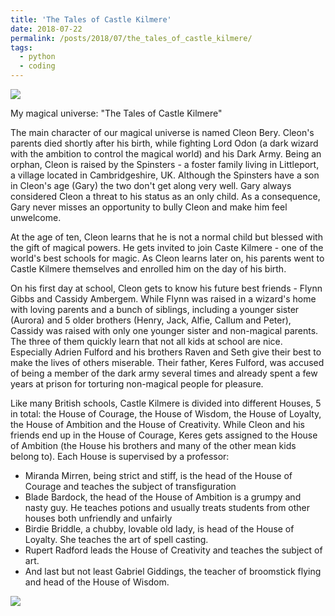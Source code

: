 ```yaml
---
title: 'The Tales of Castle Kilmere'
date: 2018-07-22
permalink: /posts/2018/07/the_tales_of_castle_kilmere/
tags:
  - python
  - coding
---
```

![](https://github.com/zotroneneis/magical_universe/blob/master/IMG_6623.jpg)

My magical universe: "The Tales of Castle Kilmere"


The main character of our magical universe is named Cleon Bery. Cleon's parents died shortly after his birth, while fighting Lord Odon (a dark wizard with the ambition to control the magical world) and his Dark Army. Being an orphan, Cleon is raised by the Spinsters - a foster family living in Littleport, a village located in Cambridgeshire, UK. Although the Spinsters have a son in Cleon's age (Gary) the two don't get along very well. Gary always considered Cleon a threat to his status as an only child. As a consequence, Gary never misses an opportunity to bully Cleon and make him feel unwelcome.

At the age of ten, Cleon learns that he is not a normal child but blessed with the gift of magical powers. He gets invited to join Caste Kilmere - one of the world's best schools for magic. As Cleon learns later on, his parents went to Castle Kilmere themselves and enrolled him on the day of his birth.

On his first day at school, Cleon gets to know his future best friends - Flynn Gibbs and Cassidy Ambergem. While Flynn was raised in a wizard's home with loving parents and a bunch of siblings, including a younger sister (Aurora) and 5 older brothers (Henry, Jack, Alfie, Callum and Peter), Cassidy was raised with only one younger sister and non-magical parents. The three of them quickly learn that not all kids at school are nice. Especially Adrien Fulford and his brothers Raven and Seth give their best to make the lives of others miserable. Their father, Keres Fulford, was accused of being a member of the dark army several times and already spent a few years at prison for torturing non-magical people for pleasure.

Like many British schools, Castle Kilmere is divided into different Houses, 5 in total: the House of Courage, the House of Wisdom, the House of Loyalty, the House of Ambition and the House of Creativity. While Cleon and his friends end up in the House of Courage, Keres gets assigned to the House of Ambition (the House his brothers and many of the other mean kids belong to). Each House is supervised by a professor:
- Miranda Mirren, being strict and stiff, is the head of the House of Courage and teaches the subject of transfiguration
- Blade Bardock, the head of the House of Ambition is a grumpy and nasty guy. He teaches potions and usually treats students from other houses both unfriendly and unfairly 
- Birdie Briddle, a chubby, lovable old lady, is head of the House of Loyalty. She teaches the art of spell casting.
- Rupert Radford leads the House of Creativity and teaches the subject of art.
- And last but not least Gabriel Giddings, the teacher of broomstick flying and head of the House of Wisdom.

![](https://github.com/zotroneneis/magical_universe/blob/master/IMG_6623.jpg)

<!-- ## Andere Information -->
<!-- School headmaster: Redmond Dalodore -->
<!-- Subjects: charms, potions, broomstick flying, magical theory, foreign magical systems, history of magic, herbology, art -->
<!-- Ghosts: The mocking knight, the old lady, the gray groom -->
<!-- Tollpatschiger Schueler: Quintus Dukes -->
<!-- Ordinary Wizarding Levels (OWL's): Elementary levels of magic (ELM's) -->
 
 <!--        self._elms = { -->
 <!--                  'Broomstick Flying': False, -->
 <!--                  'Art': False, -->
 <!--                  'Magical Theory': False, -->
 <!--                  'Foreign Magical Systems': False, -->
 <!--                  'Charms': False, -->
 <!--                  'Defence Against Dark Magic': False, -->
 <!--                  'Divination': False, -->
 <!--                  'Herbology': False, -->
 <!--                  'History of Magic': False, -->
 <!--                  'Potions': False, -->
 <!--                  'Transfiguration': False} -->
